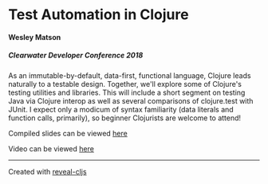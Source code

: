 # Test Automation in Clojure
#### Wesley Matson
##### Clearwater Developer Conference 2018

As an immutable-by-default, data-first, functional language, Clojure leads naturally to a testable design. Together, we'll explore some of Clojure's testing utilities and libraries. This will include a short segment on testing Java via Clojure interop as well as several comparisons of clojure.test with JUnit. I expect only a modicum of syntax familiarity (data literals and function calls, primarily), so beginner Clojurists are welcome to attend!

Compiled slides can be viewed [here](https://wmatson.github.io/cw-devcon2018-clj-testing/)

Video can be viewed [here](https://youtu.be/d5SruuaDxqQ)

----
Created with [reveal-cljs](https://github.com/n2o/reveal-cljs)
